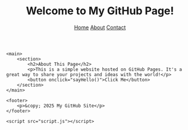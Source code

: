 <!DOCTYPE html>
<html lang="en">
<head>
    <meta charset="UTF-8">
    <meta name="viewport" content="width=device-width, initial-scale=1.0">
    <title>My Simple GitHub Website</title>
    <link rel="stylesheet" href="style.css">
</head>
<body>
    <header>
        <h1>Welcome to My GitHub Page!</h1>
        <nav>
            <a href="#">Home</a>
            <a href="#">About</a>
            <a href="#">Contact</a>
        </nav>
    </header>

    <main>
        <section>
            <h2>About This Page</h2>
            <p>This is a simple website hosted on GitHub Pages. It's a great way to share your projects and ideas with the world!</p>
            <button onclick="sayHello()">Click Me</button>
        </section>
    </main>

    <footer>
        <p>&copy; 2025 My GitHub Site</p>
    </footer>

    <script src="script.js"></script>
</body>
</html>
